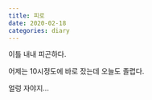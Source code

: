 ```yaml
---
title: 피로
date: 2020-02-18
categories: diary
---
```

이틀 내내 피곤하다.

어제는 10시정도에 바로 잤는데 오늘도 졸렵다.

얼렁 자야지...
